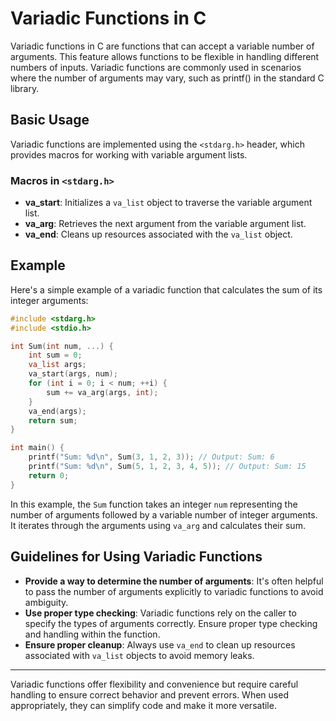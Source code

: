 # Variadic Functions in C

Variadic functions in C are functions that can accept a variable number of arguments. This feature allows functions to be flexible in handling different numbers of inputs. Variadic functions are commonly used in scenarios where the number of arguments may vary, such as printf() in the standard C library.

## Basic Usage

Variadic functions are implemented using the `<stdarg.h>` header, which provides macros for working with variable argument lists.

### Macros in `<stdarg.h>`

- **va_start**: Initializes a `va_list` object to traverse the variable argument list.
- **va_arg**: Retrieves the next argument from the variable argument list.
- **va_end**: Cleans up resources associated with the `va_list` object.

## Example

Here's a simple example of a variadic function that calculates the sum of its integer arguments:

```c
#include <stdarg.h>
#include <stdio.h>

int Sum(int num, ...) {
    int sum = 0;
    va_list args;
    va_start(args, num);
    for (int i = 0; i < num; ++i) {
        sum += va_arg(args, int);
    }
    va_end(args);
    return sum;
}

int main() {
    printf("Sum: %d\n", Sum(3, 1, 2, 3)); // Output: Sum: 6
    printf("Sum: %d\n", Sum(5, 1, 2, 3, 4, 5)); // Output: Sum: 15
    return 0;
}
```

In this example, the `Sum` function takes an integer `num` representing the number of arguments followed by a variable number of integer arguments. It iterates through the arguments using `va_arg` and calculates their sum.

## Guidelines for Using Variadic Functions

- **Provide a way to determine the number of arguments**: It's often helpful to pass the number of arguments explicitly to variadic functions to avoid ambiguity.
- **Use proper type checking**: Variadic functions rely on the caller to specify the types of arguments correctly. Ensure proper type checking and handling within the function.
- **Ensure proper cleanup**: Always use `va_end` to clean up resources associated with `va_list` objects to avoid memory leaks.

---

Variadic functions offer flexibility and convenience but require careful handling to ensure correct behavior and prevent errors. When used appropriately, they can simplify code and make it more versatile.
